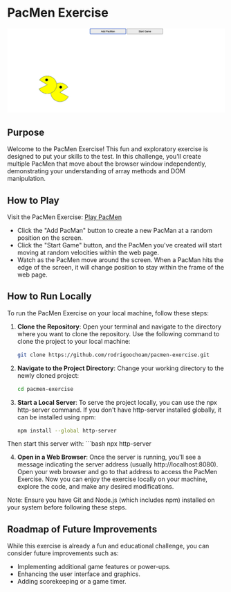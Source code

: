 # PacMen Exercise
![PacMen Image](images/pacmen.png)
## Purpose

Welcome to the PacMen Exercise! This fun and exploratory exercise is designed to put your skills to the test. In this challenge, you'll create multiple PacMen that move about the browser window independently, demonstrating your understanding of array methods and DOM manipulation.

## How to Play

Visit the PacMen Exercise: [Play PacMen](https://pacmen-rom.netlify.app/)

- Click the "Add PacMan" button to create a new PacMan at a random position on the screen.
- Click the "Start Game" button, and the PacMen you've created will start moving at random velocities within the web page.
- Watch as the PacMen move around the screen. When a PacMan hits the edge of the screen, it will change position to stay within the frame of the web page.

## How to Run Locally

To run the PacMen Exercise on your local machine, follow these steps:

1. **Clone the Repository**: Open your terminal and navigate to the directory where you want to clone the repository. Use the following command to clone the project to your local machine:

   ```bash
   git clone https://github.com/rodrigoochoam/pacmen-exercise.git

2. **Navigate to the Project Directory**: Change your working directory to the newly cloned project:

    ```bash
    cd pacmen-exercise

3. **Start a Local Server**: To serve the project locally, you can use the npx http-server command. If you don't have http-server installed globally, it can be installed using npm:

    ```bash
    npm install --global http-server
Then start this server with: 
    ```bash 
    npx http-server

4. **Open in a Web Browser**: Once the server is running, you'll see a message indicating the server address (usually http://localhost:8080). Open your web browser and go to that address to access the PacMen Exercise.
Now you can enjoy the exercise locally on your machine, explore the code, and make any desired modifications.

Note: Ensure you have Git and Node.js (which includes npm) installed on your system before following these steps. 

## Roadmap of Future Improvements

While this exercise is already a fun and educational challenge, you can consider future improvements such as:

- Implementing additional game features or power-ups.
- Enhancing the user interface and graphics.
- Adding scorekeeping or a game timer.


